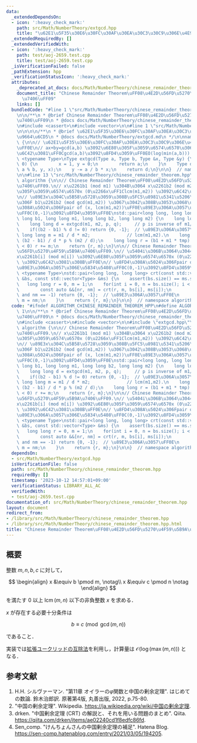 ```yaml
---
data:
  _extendedDependsOn:
  - icon: ':heavy_check_mark:'
    path: src/Math/NumberTheory/extgcd.hpp
    title: "\u62E1\u5F35\u30E6\u30FC\u30AF\u30EA\u30C3\u30C9\u306E\u4E92\u9664\u6CD5"
  _extendedRequiredBy: []
  _extendedVerifiedWith:
  - icon: ':heavy_check_mark:'
    path: test/aoj-2659.test.cpp
    title: test/aoj-2659.test.cpp
  _isVerificationFailed: false
  _pathExtension: hpp
  _verificationStatusIcon: ':heavy_check_mark:'
  attributes:
    _deprecated_at_docs: docs/Math/NumberTheory/chinese_remainder_theorem.md
    document_title: "Chinese Remainder Theorem\uFF08\u4E2D\u56FD\u5270\u4F59\u5B9A\
      \u7406\uFF09"
    links: []
  bundledCode: "#line 1 \"src/Math/NumberTheory/chinese_remainder_theorem.hpp\"\n\n\
    \n\n/**\n * @brief Chinese Remainder Theorem\uFF08\u4E2D\u56FD\u5270\u4F59\u5B9A\
    \u7406\uFF09\n * @docs docs/Math/NumberTheory/chinese_remainder_theorem.md\n */\n\
    \n#include <cassert>\n#include <vector>\n\n#line 1 \"src/Math/NumberTheory/extgcd.hpp\"\
    \n\n\n\n/**\n * @brief \u62E1\u5F35\u30E6\u30FC\u30AF\u30EA\u30C3\u30C9\u306E\u4E92\
    \u9664\u6CD5\n * @docs docs/Math/NumberTheory/extgcd.md\n */\n\nnamespace algorithm\
    \ {\n\n// \u62E1\u5F35\u30E6\u30FC\u30AF\u30EA\u30C3\u30C9\u306E\u4E92\u9664\u6CD5\
    \uFF0E\n// ax+by=gcd(a,b) \u3092\u6E80\u305F\u3059\u6574\u6570\u306E\u7D44(x,y)\u3092\
    \u6C42\u3081\uFF0Cgcd(a,b)\u3092\u8FD4\u3059\uFF0EO(log(min(a,b))).\ntemplate\
    \ <typename Type>\nType extgcd(Type a, Type b, Type &x, Type &y) {\n    if(b ==\
    \ 0) {\n        x = 1, y = 0;\n        return a;\n    }\n    Type d = extgcd(b,\
    \ a % b, y, x);\n    y -= a / b * x;\n    return d;\n}\n\n}  // namespace algorithm\n\
    \n\n#line 13 \"src/Math/NumberTheory/chinese_remainder_theorem.hpp\"\n\nnamespace\
    \ algorithm {\n\n// Chinese Remainder Theorem\uFF08\u4E2D\u56FD\u5270\u4F59\u5B9A\
    \u7406\uFF09.\n// x\u2261b1 (mod m1) \u304B\u3064 x\u2261b2 (mod m2) \u3092\u6E80\
    \u305F\u3059\u6574\u6570x (0\u2266x\uFF1Clcm(m1,m2)) \u3092\u6C42\u3081\u308B\uFF0E\
    \n// \u89E3x\u304C\u5B58\u5728\u3059\u308B\u5FC5\u8981\u5341\u5206\u6761\u4EF6\
    \u306F b1\u2261b2 (mod gcd(m1,m2)) \u3067\u3042\u308B\u3053\u3068\uFF0E\n// \u8FD4\
    \u308A\u5024\u306Fpair of (x, lcm(m1,m2))\uFF0E\u89E3\u306A\u3057\u306E\u5834\u5408\
    \uFF0C(0,-1)\u3092\u8FD4\u3059\uFF0E\nstd::pair<long long, long long> crt(long\
    \ long b1, long long m1, long long b2, long long m2) {\n    long long p, q;\n\
    \    long long d = extgcd(m1, m2, p, q);     // p is inverse of m1/d (mod m2/d).\n\
    \    if((b2 - b1) % d != 0) return {0, -1};  // \u89E3\u306A\u3057\uFF0E\n   \
    \ long long m = m1 / d * m2;              // lcm(m1,m2).\n    long long tmp =\
    \ (b2 - b1) / d * p % (m2 / d);\n    long long r = (b1 + m1 * tmp) % m;\n    if(r\
    \ < 0) r += m;\n    return {r, m};\n}\n\n// Chinese Remainder Theorem\uFF08\u4E2D\
    \u56FD\u5270\u4F59\u5B9A\u7406\uFF09.\n// \u5404i\u306B\u3064\u3044\u3066\uFF0C\
    x\u2261b[i] (mod m[i]) \u3092\u6E80\u305F\u3059\u6574\u6570x (0\u2266x\uFF1Clcm(m[0],m[1],...,m[N-1]))\
    \ \u3092\u6C42\u3081\u308B\uFF0E\n// \u8FD4\u308A\u5024\u306Fpair of (x, lcm(m[0],m[1],...,m[N-1]))\uFF0E\
    \u89E3\u306A\u3057\u306E\u5834\u5408\uFF0C(0,-1)\u3092\u8FD4\u3059\uFF0E\ntemplate\
    \ <typename Type>\nstd::pair<long long, long long> crt(const std::vector<Type>\
    \ &bs, const std::vector<Type> &ms) {\n    assert(bs.size() == ms.size());\n \
    \   long long r = 0, m = 1;\n    for(int i = 0, n = bs.size(); i < n; ++i) {\n\
    \        const auto &&[nr, nm] = crt(r, m, bs[i], ms[i]);\n        if(nr == 0\
    \ and nm == -1) return {0, -1};  // \u89E3\u306A\u3057\uFF0E\n        r = nr,\
    \ m = nm;\n    }\n    return {r, m};\n}\n\n}  // namespace algorithm\n\n\n"
  code: "#ifndef ALGORITHM_CHINESE_REMAINDER_THEOREM_HPP\n#define ALGORITHM_CHINESE_REMAINDER_THEOREM_HPP\
    \ 1\n\n/**\n * @brief Chinese Remainder Theorem\uFF08\u4E2D\u56FD\u5270\u4F59\u5B9A\
    \u7406\uFF09\n * @docs docs/Math/NumberTheory/chinese_remainder_theorem.md\n */\n\
    \n#include <cassert>\n#include <vector>\n\n#include \"extgcd.hpp\"\n\nnamespace\
    \ algorithm {\n\n// Chinese Remainder Theorem\uFF08\u4E2D\u56FD\u5270\u4F59\u5B9A\
    \u7406\uFF09.\n// x\u2261b1 (mod m1) \u304B\u3064 x\u2261b2 (mod m2) \u3092\u6E80\
    \u305F\u3059\u6574\u6570x (0\u2266x\uFF1Clcm(m1,m2)) \u3092\u6C42\u3081\u308B\uFF0E\
    \n// \u89E3x\u304C\u5B58\u5728\u3059\u308B\u5FC5\u8981\u5341\u5206\u6761\u4EF6\
    \u306F b1\u2261b2 (mod gcd(m1,m2)) \u3067\u3042\u308B\u3053\u3068\uFF0E\n// \u8FD4\
    \u308A\u5024\u306Fpair of (x, lcm(m1,m2))\uFF0E\u89E3\u306A\u3057\u306E\u5834\u5408\
    \uFF0C(0,-1)\u3092\u8FD4\u3059\uFF0E\nstd::pair<long long, long long> crt(long\
    \ long b1, long long m1, long long b2, long long m2) {\n    long long p, q;\n\
    \    long long d = extgcd(m1, m2, p, q);     // p is inverse of m1/d (mod m2/d).\n\
    \    if((b2 - b1) % d != 0) return {0, -1};  // \u89E3\u306A\u3057\uFF0E\n   \
    \ long long m = m1 / d * m2;              // lcm(m1,m2).\n    long long tmp =\
    \ (b2 - b1) / d * p % (m2 / d);\n    long long r = (b1 + m1 * tmp) % m;\n    if(r\
    \ < 0) r += m;\n    return {r, m};\n}\n\n// Chinese Remainder Theorem\uFF08\u4E2D\
    \u56FD\u5270\u4F59\u5B9A\u7406\uFF09.\n// \u5404i\u306B\u3064\u3044\u3066\uFF0C\
    x\u2261b[i] (mod m[i]) \u3092\u6E80\u305F\u3059\u6574\u6570x (0\u2266x\uFF1Clcm(m[0],m[1],...,m[N-1]))\
    \ \u3092\u6C42\u3081\u308B\uFF0E\n// \u8FD4\u308A\u5024\u306Fpair of (x, lcm(m[0],m[1],...,m[N-1]))\uFF0E\
    \u89E3\u306A\u3057\u306E\u5834\u5408\uFF0C(0,-1)\u3092\u8FD4\u3059\uFF0E\ntemplate\
    \ <typename Type>\nstd::pair<long long, long long> crt(const std::vector<Type>\
    \ &bs, const std::vector<Type> &ms) {\n    assert(bs.size() == ms.size());\n \
    \   long long r = 0, m = 1;\n    for(int i = 0, n = bs.size(); i < n; ++i) {\n\
    \        const auto &&[nr, nm] = crt(r, m, bs[i], ms[i]);\n        if(nr == 0\
    \ and nm == -1) return {0, -1};  // \u89E3\u306A\u3057\uFF0E\n        r = nr,\
    \ m = nm;\n    }\n    return {r, m};\n}\n\n}  // namespace algorithm\n\n#endif\n"
  dependsOn:
  - src/Math/NumberTheory/extgcd.hpp
  isVerificationFile: false
  path: src/Math/NumberTheory/chinese_remainder_theorem.hpp
  requiredBy: []
  timestamp: '2023-10-12 14:57:01+09:00'
  verificationStatus: LIBRARY_ALL_AC
  verifiedWith:
  - test/aoj-2659.test.cpp
documentation_of: src/Math/NumberTheory/chinese_remainder_theorem.hpp
layout: document
redirect_from:
- /library/src/Math/NumberTheory/chinese_remainder_theorem.hpp
- /library/src/Math/NumberTheory/chinese_remainder_theorem.hpp.html
title: "Chinese Remainder Theorem\uFF08\u4E2D\u56FD\u5270\u4F59\u5B9A\u7406\uFF09"
---
```

## 概要

整数 $m, n, b, c$ に対して，

$$
\begin{align}
x &\equiv b \pmod m, \notag\\
x &\equiv c \pmod n \notag
\end{align}
$$

を満たす $0$ 以上 $\operatorname{lcm}(m,n)$ 以下の非負整数 $x$ を求める．

$x$ が存在する必要十分条件は

$$
b \equiv c \pmod{\gcd(m,n)}
$$

であること．

実装では[拡張ユークリッドの互除法](https://today2098.github.io/algorithm/src/Math/NumberTheory/extgcd.hpp)を利用し，計算量は $\mathcal{O}(\log(\max(m,n)))$ となる． 


## 参考文献

1. H.H. シルヴァーマン. "第11章 オイラーの$\varphi$関数と中国の剰余定理". はじめての数論. 鈴木治郎訳. 原著第4版, 丸善出版, 2022, p.75-80.
1. "中国の剰余定理". Wikipedia. <https://ja.wikipedia.org/wiki/中国の剰余定理>.
1. drken. "中国剰余定理 (CRT) の解説と、それを用いる問題のまとめ". Qiita. <https://qiita.com/drken/items/ae02240cd1f8edfc86fd>.
1. Sen_comp. "けんちょんさんの中国剰余定理の補足". Hatena Blog. <https://sen-comp.hatenablog.com/entry/2021/03/05/194205>.
